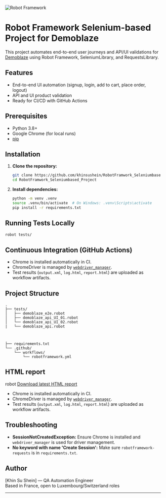 ![Robot Framework](https://img.shields.io/badge/Robot%20Framework-7.3.2-brightgreen)

# Robot Framework Selenium-based Project for Demoblaze

This project automates end-to-end user journeys and API/UI validations for [Demoblaze](https://www.demoblaze.com/) using Robot Framework, SeleniumLibrary, and RequestsLibrary.

## Features

- End-to-end UI automation (signup, login, add to cart, place order, logout)
- API and UI product validation
- Ready for CI/CD with GitHub Actions

## Prerequisites

- Python 3.8+
- Google Chrome (for local runs)
- [pip](https://pip.pypa.io/en/stable/)

## Installation

1. **Clone the repository:**
   ```sh
   git clone https://github.com/khinsushein/RobotFramwork_Seleniumbased_Project.git
   cd RobotFramwork_Seleniumbased_Project
   ```

2. **Install dependencies:**
   ```sh
   python -m venv .venv
   source .venv/bin/activate  # On Windows: .venv\Scripts\activate
   pip install -r requirements.txt
   ```

## Running Tests Locally

```sh
robot tests/
```

## Continuous Integration (GitHub Actions)

- Chrome is installed automatically in CI.
- ChromeDriver is managed by [`webdriver_manager`](https://github.com/SergeyPirogov/webdriver_manager).
- Test results (`output.xml`, `log.html`, `report.html`) are uploaded as workflow artifacts.

## Project Structure

```
.
├── tests/
│   ├── demoblaze_e2e.robot
│   ├── demoblaze_api_UI_01.robot
│   └── demoblaze_api_UI_02.robot
|   └── demoblaze_api.robot
    


├── requirements.txt
└── .github/
    └── workflows/
        └── robotframework.yml
```

## HTML report
robot  [Download latest HTML report](https://github.com/khinsushein/RobotFramwork_Seleniumbased_Project/actions/runs/)
-  Chrome is installed automatically in CI.
- ChromeDriver is managed by [`webdriver_manager`](https://github.com/SergeyPirogov/webdriver_manager).
- Test results (`output.xml`, `log.html`, `report.html`) are uploaded as workflow artifacts.


## Troubleshooting

- **SessionNotCreatedException:** Ensure Chrome is installed and `webdriver_manager` is used for driver management.
- **No keyword with name 'Create Session':** Make sure `robotframework-requests` is in `requirements.txt`.

## Author
[Khin Su Shein] — QA Automation Engineer  
Based in France, open to Luxembourg/Switzerland roles





---

